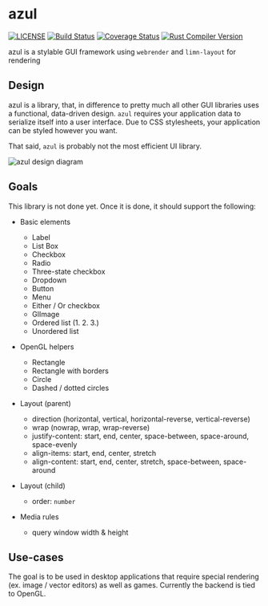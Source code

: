 # azul

[![LICENSE](https://img.shields.io/badge/license-MIT-blue.svg)](LICENSE)
[![Build Status](https://travis-ci.org/maps4print/azul.svg?branch=master)](https://travis-ci.org/maps4print/azul)
[![Coverage Status](https://coveralls.io/repos/github/maps4print/azul/badge.svg?branch=master)](https://coveralls.io/github/maps4print/azul?branch=master)
[![Rust Compiler Version](https://img.shields.io/badge/rustc-1.23%20stable-blue.svg)]()

azul is a stylable GUI framework using `webrender` and `limn-layout` for rendering

## Design

azul is a library, that, in difference to pretty much all other GUI libraries
uses a functional, data-driven design. `azul` requires your application data to
serialize itself into a user interface. Due to CSS stylesheets, your application can
be styled however you want.

That said, `azul` is probably not the most efficient UI library.

![azul design diagram](https://i.imgur.com/M5NGnBk.png)

## Goals

This library is not done yet. Once it is done, it should support the following:

- Basic elements
	- Label
    - List Box
    - Checkbox
    - Radio
    - Three-state checkbox
    - Dropdown
    - Button
    - Menu
    - Either / Or checkbox
    - GlImage
    - Ordered list (1. 2. 3.)
    - Unordered list

- OpenGL helpers
    - Rectangle
    - Rectangle with borders
    - Circle
    - Dashed / dotted circles

- Layout (parent)
    - direction (horizontal, vertical, horizontal-reverse, vertical-reverse)
    - wrap (nowrap, wrap, wrap-reverse)
    - justify-content: start, end, center, space-between, space-around, space-evenly
    - align-items: start, end, center, stretch
    - align-content: start, end, center, stretch, space-between, space-around

- Layout (child)
    - order: `number`

- Media rules
    - query window width & height

## Use-cases

The goal is to be used in desktop applications that require special rendering
(ex. image / vector editors) as well as games. Currently the backend is tied to
OpenGL.
